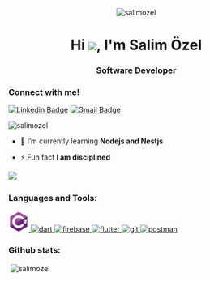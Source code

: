 <p align="center"> <img src="https://media.tenor.com/kqixRX0zKOcAAAAd/cool.gif" alt="salimozel" /> </p>

<h1 align="center">Hi <img src="https://media.giphy.com/media/hvRJCLFzcasrR4ia7z/giphy.gif" width="35px">, I'm Salim Özel</h1>
<h3 align="center">Software Developer</h3>

<h3 align="left">Connect with me!</h3>

[![Linkedin Badge](https://img.shields.io/badge/-salimozel-blue?style=flat-square&logo=Linkedin&logoColor=white&link=https://www.linkedin.com/in/salim-%C3%B6zel-33639b192/)](https://www.linkedin.com/in/salim-%C3%B6zel-33639b192/) 
[![Gmail Badge](https://img.shields.io/badge/-salimozel123@gmail.com-c14438?style=flat-square&logo=Gmail&logoColor=white&link=mailto:salimozel123@gmail.com)](mailto:salimozel123@gmail.com) 

<p align="left"> <img src="https://komarev.com/ghpvc/?username=salimozel&label=Profile%20views&color=0e75b6&style=flat" alt="salimozel" /> </p>




- 🌱 I’m currently learning **Nodejs and Nestjs**

- ⚡ Fun fact **I am disciplined**
<img src = "https://github-readme-stats.vercel.app/api/top-langs/?username=salimozel&layout=compact">

<h3 align="left">Languages and Tools:</h3>

<p align="left"> <a href="https://www.w3schools.com/cs/" target="_blank" rel="noreferrer"> <img src="https://raw.githubusercontent.com/devicons/devicon/master/icons/csharp/csharp-original.svg" alt="csharp" width="40" height="40"/> </a> <a href="https://dart.dev" target="_blank" rel="noreferrer"> <img src="https://www.vectorlogo.zone/logos/dartlang/dartlang-icon.svg" alt="dart" width="40" height="40"/> </a> <a href="https://firebase.google.com/" target="_blank" rel="noreferrer"> <img src="https://www.vectorlogo.zone/logos/firebase/firebase-icon.svg" alt="firebase" width="40" height="40"/> </a> <a href="https://flutter.dev" target="_blank" rel="noreferrer"> <img src="https://www.vectorlogo.zone/logos/flutterio/flutterio-icon.svg" alt="flutter" width="40" height="40"/> </a> <a href="https://git-scm.com/" target="_blank" rel="noreferrer"> <img src="https://www.vectorlogo.zone/logos/git-scm/git-scm-icon.svg" alt="git" width="40" height="40"/> </a> <a href="https://postman.com" target="_blank" rel="noreferrer"> <img src="https://www.vectorlogo.zone/logos/getpostman/getpostman-icon.svg" alt="postman" width="40" height="40"/> </a> </p>
<h3 align="left">Github stats:</h3>

<p>&nbsp;<img align="center" src="https://github-readme-stats.vercel.app/api?username=salimozel&show_icons=true&locale=en" alt="salimozel" /></p>
